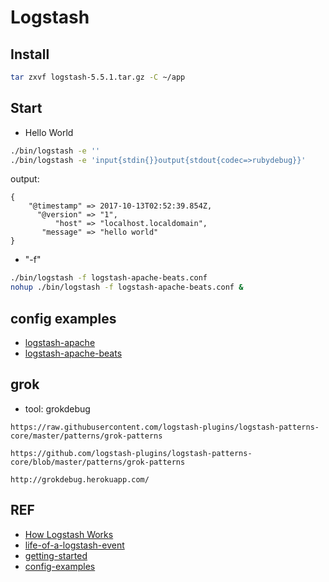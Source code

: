 # Logstash

## Install

```bash
tar zxvf logstash-5.5.1.tar.gz -C ~/app
```

## Start

- Hello World
```bash
./bin/logstash -e ''
./bin/logstash -e 'input{stdin{}}output{stdout{codec=>rubydebug}}'
```
output:
```
{
    "@timestamp" => 2017-10-13T02:52:39.854Z,
      "@version" => "1",
          "host" => "localhost.localdomain",
       "message" => "hello world"
}
```

- "-f"

```bash
./bin/logstash -f logstash-apache-beats.conf
nohup ./bin/logstash -f logstash-apache-beats.conf &
```

## config examples

- [logstash-apache](conf/logstash-apache.conf)
- [logstash-apache-beats](conf/logstash-apache-beats.conf)



## grok

- tool: grokdebug

```
https://raw.githubusercontent.com/logstash-plugins/logstash-patterns-core/master/patterns/grok-patterns

https://github.com/logstash-plugins/logstash-patterns-core/blob/master/patterns/grok-patterns

http://grokdebug.herokuapp.com/
```

## REF

- [How Logstash Works](https://www.elastic.co/guide/en/logstash/current/pipeline.html)
- [life-of-a-logstash-event](https://speakerdeck.com/elastic/life-of-a-logstash-event)
- [getting-started](https://www.elastic.co/guide/en/logstash/current/getting-started-with-logstash.html)
- [config-examples](https://www.elastic.co/guide/en/logstash/current/config-examples.html)
